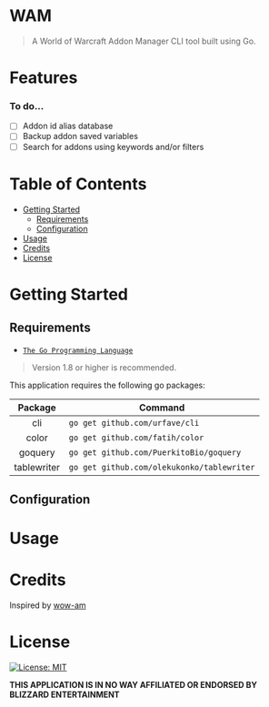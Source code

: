 # WAM
> A World of Warcraft Addon Manager CLI tool built using Go.

# Features

### To do...
- [ ] Addon id alias database
- [ ] Backup addon saved variables
- [ ] Search for addons using keywords and/or filters

# Table of Contents

* [Getting Started](#getting-started)
    * [Requirements](#requirements)
    * [Configuration](#configuration)
* [Usage](#usage)
* [Credits](#credits)
* [License](#license)

# Getting Started

## Requirements
* [`The Go Programming Language`](https://golang.org/)
> Version 1.8 or higher is recommended.

This application requires the following go packages:

Package | Command
:--: | --
cli | `go get github.com/urfave/cli`
color | `go get github.com/fatih/color`
goquery | `go get github.com/PuerkitoBio/goquery`
tablewriter | `go get github.com/olekukonko/tablewriter`

## Configuration

# Usage

# Credits

Inspired by [wow-am](https://www.npmjs.com/package/wow-am)

# License
[![License: MIT](https://img.shields.io/badge/License-MIT-yellow.svg)](/LICENSE.md)

**THIS APPLICATION IS IN NO WAY AFFILIATED OR ENDORSED BY BLIZZARD ENTERTAINMENT**
